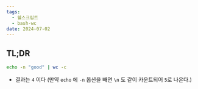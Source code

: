 ```yaml
---
tags:
  - 쉘스크립트
  - bash-wc
date: 2024-07-02
---
```

## TL;DR

```sh
echo -n "good" | wc -c
```

- 결과는 `4` 이다 (만약 `echo` 에 `-n` 옵션을 빼면 `\n` 도 같이 카운트되어 `5`로 나온다.)